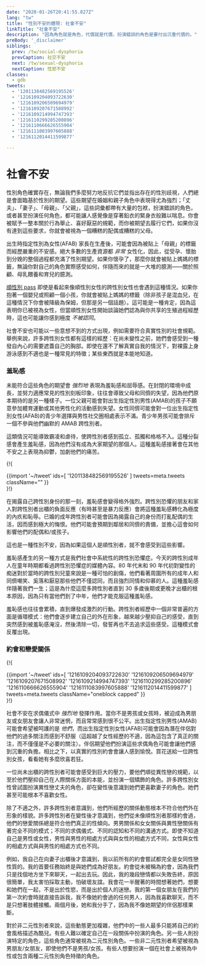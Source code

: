 ```yaml
---
date: "2020-01-26T20:41:55.827Z"
lang: "tw"
title: "性別不安的體現: 社會不安"
linkTitle: "社會不安"
description: "因為角色就是角色，代價就是代價，扮演錯誤的角色是要付出沉重代價的。"
preBody: '_disclaimer'
siblings:
  prev: /tw/social-dysphoria
  prevCaption: 社交不安
  next: /tw/sexual-dysphoria
  nextCaption: 性慾不安
classes:
  - gdb
tweets:
  - '1201138482569195526'
  - '1216109204093722630'
  - '1216109206509694979'
  - '1216109207671508992'
  - '1216109214994747393'
  - '1216110299285200896'
  - '1216110666626555904'
  - '1216111083997605888'
  - '1216112014411599877'

---
```


<!-- # Societal Dysphoria -->

# 社會不安

<!-- Gender roles exist, and, as much as we may try to buck them and point out the sexism that exists, there will always be expectations placed on people for their gender. The strongest of these are in marital and parental roles; "Husband", "Wife", "Mother", "Father", these terms come with loads of baggage attached to them, and the wrong role, or even any role at all, can feel like a lead-lined straitjacket. You are given a whole book full of behaviors and actions, likes and dislikes, that you are just expected to fulfill, and if you fail to meet those requirements then you are seen as a bad spouse or a bad parent. -->

性別角色確實存在，無論我們多麼努力地反抗它們並指出存在的性別歧視，人們總是會面臨基於性別的期望。這些期望在婚姻和親子角色中表現得尤為強烈；「丈夫」、「妻子」、「母親」、「父親」，這些詞彙都帶有大量的包袱，扮演錯誤的角色，或者甚至扮演任何角色，都可能讓人感覺像是穿著鉛衣的緊身衣般難以喘息。你會被賦予一整本關於行為舉止、喜好厭惡的規範，而你被期望去履行它們，如果你沒有達到這些要求，你就會被視為一個糟糕的配偶或糟糕的父母。

<!-- An AFAB parent who gives birth may experience severe dysphoria around being labeled as a mother. The vast majority of resources for birth are *extremely* female-gendered, so just the very process of conceiving,  carrying, and giving birth is exceptionally loaded with gender expectations. If you are pregnant then you are labeled a mom, regardless of how you actually feel about your role, and with that comes a whole load of assumptions — assumptions about caregiving, breastfeeding, and child-rearing. -->

出生時指定性別為女性(AFAB) 家長在生產後，可能會因為被貼上「母親」的標籤而經歷嚴重的不安感。絕大多數的生產資源都 *非常* 女性化，因此，從受孕、懷胎到分娩的整個過程都充滿了性別期望。如果你懷孕了，那麼你就會被貼上媽媽的標籤，無論你對自己的角色實際感受如何，伴隨而來的就是一大堆的臆測——關於照顧、母乳餵養和育兒的臆測。

<!-- [Cisgender-passing](https://en.wikipedia.org/wiki/Passing_(gender)) transfeminine individuals also run into this. If you are holding an infant or tending to a child then you are labeled a mom (unless the child is mixed race, in which case you're demoted to nanny, but that's a whole other topic). This can be validating, because it is a sign that you've been seen as a woman, but it can also be extremely *invalidating* when cis women start to talk about what they think are shared experiences with reproductive processes. -->

[順性別 pass](https://en.wikipedia.org/wiki/Passing_(gender)) 即使是看起來像順性別女性的跨性別女性也會遇到這種情況。如果你抱著一個嬰兒或照顧一個小孩，你就會被貼上媽媽的標籤（除非孩子是混血兒，在這種情況下你會被降級為保姆，但那是另一個話題）。這可能是一種肯定，因為這表明你已被視為女性，但當順性別女性開始談論她們認為與你共享的生殖過程經歷時，這也可能讓你感到極度 *不被認同*。

<!-- Some unexpected ways that societal dysphoria can appear are in the need to conform to the social standards of your true gender. For example, many trans women have stories about feeling the need to cover up their chest pre-transition out of an intrinsic sense of modesty. A discomfort at swimming topless is a common trait, even when there is no understanding of one's true self; something just knows. -->

社會不安也可能以一些意想不到的方式出現，例如需要符合真實性別的社會規範。舉例來說，許多跨性別女性都有這樣的經歷：在尚未變性之前，她們會感受到一種發自內心的需要遮蓋自己的胸部。即使在還不了解真實自我的情況下，對裸露上身游泳感到不適也是一種常見的特徵；某些東西就是本能地知道。

<!-- ### Shame -->

### 羞恥感

<!-- Failure to live up to these roles can manifest *intensely* as shame and humiliation. Growing up closeted and struggling to fit into common gender tropes often results in signs of disappointment from parents and peers who expected otherwise. A father may be disappointed that their AMAB child isn't willing to engage in sports or other masculine activities. Female peers may demonstrate disapproval of an AFAB teenager choosing to hang out with a male social circle. Teen boys may ostracize an AMAB trans person who doesn't join in with their humor. -->

未能符合這些角色的期望會 *強烈地* 表現為羞恥感和屈辱感。在封閉的環境中成長，並努力適應常見的性別刻板印象，往往會導致父母和同儕的失望，因為他們原本期待的是另一種樣子。一位父親可能會對出生指定性別男性(AMAB)的孩子不願意參加體育運動或其他男性化的活動感到失望。女性同儕可能會對一位出生指定性別女性(AFAB)的青少年選擇與男性社交圈相處表示不滿。青少年男孩可能會排斥一個不參與他們幽默的 AMAB 跨性別者。


<!-- These kinds of situations can lead to bullying and abuse, pushing the trans person to feel isolated, alone, and out of place. This sense of division then creates feelings of shame for failing to be the person everyone expects them to be. This then manifests as depression on top of other dysphoria, compounding their pain. -->

這類情況可能導致霸凌和虐待，使跨性別者感到孤立、孤獨和格格不入。這種分裂感會產生羞恥感，因為他們沒有成為大家期望的那個人。這種羞恥感接著會在其他不安之上表現為抑鬱，加劇他們的痛苦。


{!{ <div class="gutter">{{import '~/tweet' ids=[
    '1201138482569195526'
] tweets=meta.tweets className="" }}</div> }!}

<!-- The shame becomes especially intense at the moment of revealing themselves to be trans. Transphobic friends and family having negative (sometimes even violent) reactions to a trans person coming out of the closet converts that shame into extreme guilt and disgrace. An adult trans person in a marriage may feel a tremendous amount of remorse at upending their spouse's life by revealing themselves. They may expect reproach from their neighbors and peers, and fear how that will affect their spouse and/or children. -->

在揭露自己跨性別身份的那一刻，羞恥感會變得格外強烈。跨性別恐懼的朋友和家人對跨性別者出櫃的負面反應（有時甚至是暴力反應）會將這種羞恥感轉化為極度的內疚和恥辱。已婚的成年跨性別者可能會因為揭露自己的身份而打亂配偶的生活，因而感到極大的悔恨。他們可能會預期到鄰居和同儕的責備，並擔心這會如何影響他們的配偶和/或孩子。

<!-- This too is a form of gender dysphoria, as these influences would not have been felt if the person had been cisgender. -->

這也是一種性別不安，因為如果這個人是順性別者，就不會感受到這些影響。

<!-- The other way shame comes into play is in the systemic transphobia present in our society. Trans adults of today grew up watching transphobic media in their childhood. The transsexual obsession of the late 80s and early 90s was horrifically traumatic for trans kids of the time, watching all the adults and peers around them laugh and jeer at and be disgusted by people whom they not only identified with but strongly empathized with and looked up to. This shame sits with us for our entire lives; it is a fundamental reason for why so many trans people do not come out until their late 30s or later, because only when they reach mid-life are they able to overcome that shame. -->

羞恥感產生的另一種方式是我們社會中系統性的跨性別恐懼症。今天的跨性別成年人在童年時期都看過跨性別恐懼症的媒體內容。80 年代末和 90 年代初對變性的痴迷對於當時的跨性別兒童來說是一種可怕的創傷，他們看著周圍所有的成年人和同儕嘲笑、奚落和厭惡那些他們不僅認同，而且強烈同情和仰慕的人。這種羞恥感伴隨著我們一生；這是為什麼這麼多跨性別者直到 30 多歲後期或更晚才出櫃的根本原因，因為只有當他們到了中年，他們才能克服這種羞恥感。

<!-- Shame also tends to build up until it boils over into radical action. A very common aspect among trans people's histories are cycles where they will build up their presentation, fighting their feelings less and less, until suddenly they feel overcome with shame and purge everything, vowing to never pursue those feelings again. This pattern repeats over and over again. -->

羞恥感也往往會累積，直到爆發成激烈的行動。跨性別者經歷中一個非常普遍的方面是循環模式：他們會逐步建立自己的外在形象，越來越少壓抑自己的感受，直到突然感到被羞恥感淹沒，然後清除一切，發誓再也不去追求這些感受。這種模式會反覆出現。

<!-- ### Dating and Romantic Relationships -->

### 約會和戀愛關係

{!{ <div class="gutter">{{import '~/tweet' ids=[
  '1216109204093722630'
  '1216109206509694979'
  '1216109207671508992'
  '1216109214994747393'
  '1216110299285200896'
  '1216110666626555904'
  '1216111083997605888'
  '1216112014411599877'
] tweets=meta.tweets className="oneblock capped" }}</div> }!}

<!-- Societal dysphoria *strongly* comes into play with courtship rituals. Being forced into being the boyfriend or girlfriend when you are not a boy or a girl is extremely disorienting and often feels very unfair. AMABs may find themselves wishing *they* were the one being pampered, and AFABs may become uncomfortable with the amount of attention they receive from their prospective partners (beyond the discomfort that women experience, as this includes genuine attention, not just unwanted attention). The expectations placed on them by their partners to fill these courtship roles may feel like a heavy burden to bear. By contrast, dating as your true gender becomes euphoric. Buy a trans girl flowers and see how much she swoons. -->

社會不安在求偶儀式中 *強烈地* 發揮作用。當你不是男孩或女孩時，被迫成為男朋友或女朋友會讓人非常迷惘，而且常常感到很不公平。出生指定性別男性(AMAB)可能會希望被呵護的是 *他們*，而出生指定性別女性(AFAB)可能會因為潛在伴侶對他們的過多關注而感到不舒服（這超越了女性經歷的不適，因為這包含了真正的關注，而不僅僅是不必要的關注）。伴侶期望他們扮演這些求偶角色可能會讓他們感到沉重的負擔。相比之下，以真實的性別約會會讓人感到愉悅。買花送給一位跨性別女孩，看看她有多麼欣喜若狂。

<!-- A closeted trans person may feel so much pressure to conform to heterosexuality that they suppress their own instincts with regards to relationships and take on a performative role. Many a trans woman has attempted to play the role of a heterosexual husband to a wife, only to realize with transition that they would much prefer the role of the wife. They may not even be attracted to women. -->

一位尚未出櫃的跨性別者可能會感受到巨大的壓力，要他們順從異性戀的規範，以至於他們壓抑自己在人際關係方面的本能，並扮演一個矯飾的角色。許多跨性別女性曾試圖扮演異性戀丈夫的角色，卻在變性後意識到她們更喜歡妻子的角色。她們甚至可能根本不喜歡女性。

<!-- Beyond discomfort, many trans people realize that the dynamics of relationships that they have experienced simply did not fit the shape of how they appeared. Many trans people come to realize after transition that they had never actually dated like a cis person of their assigned gender, instead always having romantic relationships that fit their true orientation. Male to male and female to female relationships have completely different patterns from heterosexual relationships; different courtship rituals, different perceptions, different communication styles. Men relate differently to men than they do to women, and women to women differently than they do to men, even when they don't know they are men or women. -->

除了不適之外，許多跨性別者意識到，他們所經歷的關係動態根本不符合他們外在形象的樣貌。許多跨性別者在變性後才意識到，他們從未像順性別者那樣約會過，他們的戀愛關係總是符合他們真正的性傾向。男男關係和女女關係與異性戀關係有著完全不同的模式；不同的求偶儀式、不同的認知和不同的溝通方式。即使不知道自己是男性或女性，男性與男性的相處方式與與女性的相處方式不同，女性與女性的相處方式與與男性的相處方式也不同。

<!-- For example, I myself realized after coming out to my wife that all of my previous dating attempts had absolutely been sapphic in nature. My first order had always been to become good friends with them. Dates would never be labeled as dates because we would just sit and talk somewhere, hanging out together. Consequently, several of my relationships ended simply because I was too scared to make the first move out of destroying the friendship. I would spend half my waking day thinking about them and wanting to be around them, not out of sexual lust, but out of personal infatuation. My first girlfriend straight up told me on our first date that I was unlike any man she'd ever dated because I enjoyed talking instead of just trying to get physical. She broke up with me two months later because I wasn't as assertive as she wanted from a partner. -->

例如，我自己在向妻子出櫃後才意識到，我以前所有的約會嘗試都完全是女同性戀性質的。我的首要任務始終是與她們成為好朋友。約會從未被稱為約會，因為我們只是找個地方坐下來聊天，一起出去玩。因此，我的幾段戀情都以失敗告終，原因很簡單，我太害怕採取主動，怕破壞友誼。我會花一半醒著的時間想著她們，想要和她們在一起，不是出於性慾，而是出於個人的迷戀。我的第一個女朋友在我們的第一次約會時就直接告訴我，我不像她約會過的任何男人，因為我喜歡聊天，而不是只想著肢體接觸。兩個月後，她和我分手了，因為我不像她期望的伴侶那樣果斷。

<!-- These dynamics get even more complex for non-binary people, some of whom can at best describe their dating style as queer. Some struggle to identify what role they play in a relationship. Others take a specific role that is typically seen as a binary gendered role. Some non-binary people wish to be seen as a boyfriend/girlfriend even if they are not a boy/girl. Some want to play a role seen by society as neutral or consisting of aspects from both binary roles. -->

對於非二元性別者來說，這些動態更加複雜，他們中的一些人最多只能將自己的約會風格描述為酷兒。有些人難以確定自己在一段關係中扮演的角色。另一些人則扮演特定的角色，這些角色通常被視為二元性別角色。一些非二元性別者希望被視為男朋友/女朋友，即使他們不是男孩/女孩。有些人想要扮演一個在社會上被視為中性或包含兩種二元性別角色特徵的角色。

